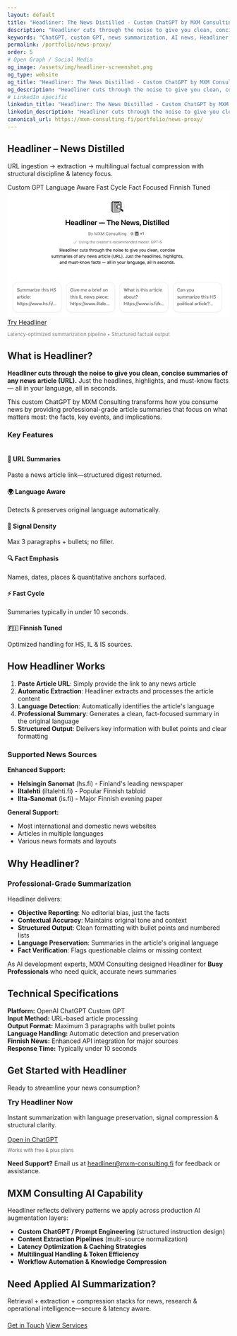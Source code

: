 ```yaml
---
layout: default
title: "Headliner: The News Distilled - Custom ChatGPT by MXM Consulting"
description: "Headliner cuts through the noise to give you clean, concise summaries of any news article (URL). Just the headlines, highlights, and must-know facts — all in your language, all in seconds."
keywords: "ChatGPT, custom GPT, news summarization, AI news, Headliner, artificial intelligence, news distillation, MXM Consulting, machine learning, news analysis, article summarizer"
permalink: /portfolio/news-proxy/
order: 5
# Open Graph / Social Media
og_image: /assets/img/headliner-screenshot.png
og_type: website
og_title: "Headliner: The News Distilled - Custom ChatGPT by MXM Consulting"
og_description: "Headliner cuts through the noise to give you clean, concise summaries of any news article (URL). Just the headlines, highlights, and must-know facts — all in your language, all in seconds."
# LinkedIn specific
linkedin_title: "Headliner: The News Distilled - Custom ChatGPT by MXM Consulting"
linkedin_description: "Headliner cuts through the noise to give you clean, concise summaries of any news article (URL). Just the headlines, highlights, and must-know facts — all in your language, all in seconds."
canonical_url: https://mxm-consulting.fi/portfolio/news-proxy/
---
```


<section class="page-hero minimal" aria-labelledby="headliner-heading">
  <div class="mxm-container">
    <h1 id="headliner-heading">Headliner – News Distilled</h1>
    <p class="lead">URL ingestion → extraction → multilingual factual compression with structural discipline & latency focus.</p>
    <div class="portfolio-meta" data-reveal>
      <span class="badge" data-accent>Custom GPT</span>
      <span class="badge">Language Aware</span>
      <span class="badge">Fast Cycle</span>
      <span class="badge">Fact Focused</span>
      <span class="badge">Finnish Tuned</span>
    </div>
  </div>
</section>

<section class="section" aria-labelledby="hero-media">
  <div class="mxm-container media-figure glass" data-reveal>
    <img src="/assets/img/headliner-screenshot.png" alt="Headliner screenshot" width="620" loading="lazy" />
    <div class="actions">
      <a href="https://chatgpt.com/g/g-6887a6ba63dc8191979ef2940882eee2-headliner-the-news-distilled" target="_blank" rel="noopener" class="btn accent">Try Headliner</a>
    </div>
    <p style="font-size:.7rem;opacity:.55;margin-top:.75rem;">Latency-optimized summarization pipeline • Structured factual output</p>
  </div>
</section>

<div class="mxm-container prose" markdown="1">

## What is Headliner?

**Headliner cuts through the noise to give you clean, concise summaries of any news article (URL).** Just the headlines, highlights, and must-know facts — all in your language, all in seconds.

This custom ChatGPT by MXM Consulting transforms how you consume news by providing professional-grade article summaries that focus on what matters most: the facts, key events, and implications.

### Key Features

<div class="feature-grid" style="margin-top:2.25rem;">
  <div class="feature-card"><h4>📰 URL Summaries</h4><p>Paste a news article link—structured digest returned.</p></div>
  <div class="feature-card"><h4>🌍 Language Aware</h4><p>Detects & preserves original language automatically.</p></div>
  <div class="feature-card"><h4>🎯 Signal Density</h4><p>Max 3 paragraphs + bullets; no filler.</p></div>
  <div class="feature-card"><h4>🔍 Fact Emphasis</h4><p>Names, dates, places & quantitative anchors surfaced.</p></div>
  <div class="feature-card"><h4>⚡ Fast Cycle</h4><p>Summaries typically in under 10 seconds.</p></div>
  <div class="feature-card"><h4>🇫🇮 Finnish Tuned</h4><p>Optimized handling for HS, IL & IS sources.</p></div>
</div>



## How Headliner Works

1. **Paste Article URL**: Simply provide the link to any news article
2. **Automatic Extraction**: Headliner extracts and processes the article content
3. **Language Detection**: Automatically identifies the article's language
4. **Professional Summary**: Generates a clean, fact-focused summary in the original language
5. **Structured Output**: Delivers key information with bullet points and clear formatting

### Supported News Sources

**Enhanced Support:**
- **Helsingin Sanomat** (hs.fi) - Finland's leading newspaper
- **Iltalehti** (iltalehti.fi) - Popular Finnish tabloid
- **Ilta-Sanomat** (is.fi) - Major Finnish evening paper

**General Support:**
- Most international and domestic news websites
- Articles in multiple languages
- Various news formats and layouts



## Why Headliner?

### Professional-Grade Summarization

Headliner delivers:

- **Objective Reporting**: No editorial bias, just the facts
- **Contextual Accuracy**: Maintains original tone and context
- **Structured Output**: Clean formatting with bullet points and numbered lists
- **Language Preservation**: Summaries in the article's original language
- **Fact Verification**: Flags questionable claims or missing context

As AI development experts, MXM Consulting designed Headliner for **Busy Professionals** who need quick, accurate news summaries



## Technical Specifications

<div class="tech-specs">
  <div class="spec-item">
    <strong>Platform:</strong> OpenAI ChatGPT Custom GPT
  </div>
  <div class="spec-item">
    <strong>Input Method:</strong> URL-based article processing
  </div>
  <div class="spec-item">
    <strong>Output Format:</strong> Maximum 3 paragraphs with bullet points
  </div>
  <div class="spec-item">
    <strong>Language Handling:</strong> Automatic detection and preservation
  </div>
  <div class="spec-item">
    <strong>Finnish News:</strong> Enhanced API integration for major sources
  </div>
  <div class="spec-item">
    <strong>Response Time:</strong> Typically under 10 seconds
  </div>
</div>



## Get Started with Headliner

Ready to streamline your news consumption? 

<div class="cta-band">
  <h3 style="margin-top:0;">Try Headliner Now</h3>
  <p style="max-width:660px;margin:0 auto 1rem;">Instant summarization with language preservation, signal compression & structural clarity.</p>
  <a href="https://chatgpt.com/g/g-6887a6ba63dc8191979ef2940882eee2-headliner-the-news-distilled" target="_blank" class="btn accent" rel="noopener">Open in ChatGPT</a>
  <p style="margin-top:.6rem;font-size:.7rem;opacity:.65;">Works with free & plus plans</p>
</div>

**Need Support?** Email us at [headliner@mxm-consulting.fi](mailto:headliner@mxm-consulting.fi) for feedback or assistance.



## MXM Consulting AI Capability

Headliner reflects delivery patterns we apply across production AI augmentation layers:

- **Custom ChatGPT / Prompt Engineering** (structured instruction design)
- **Content Extraction Pipelines** (multi-source normalization)
- **Latency Optimization & Caching Strategies**
- **Multilingual Handling & Token Efficiency**
- **Workflow Automation & Knowledge Compression**

<section class="section gradient-dark" aria-labelledby="headliner-cta-heading">
  <div class="mxm-container">
  <h2 id="headliner-cta-heading">Need Applied AI Summarization?</h2>
  <p style="max-width:760px;">Retrieval + extraction + compression stacks for news, research & operational intelligence—secure & latency aware.</p>
    <div class="hero-cta" style="margin-top:1.3rem;">
      <a href="/#contact" class="btn accent">Get in Touch</a>
      <a href="/services/" class="btn outline">View Services</a>
    </div>
  </div>
 </section>

</div>

